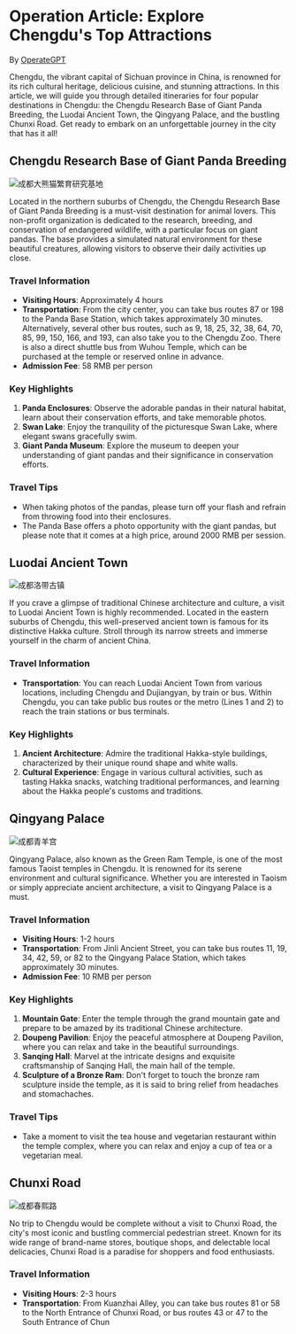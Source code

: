# Operation Article: Explore Chengdu's Top Attractions

By [OperateGPT](https://github.com/xuyuan23/operateGPT)

Chengdu, the vibrant capital of Sichuan province in China, is renowned for its rich cultural heritage, delicious cuisine, and stunning attractions. In this article, we will guide you through detailed itineraries for four popular destinations in Chengdu: the Chengdu Research Base of Giant Panda Breeding, the Luodai Ancient Town, the Qingyang Palace, and the bustling Chunxi Road. Get ready to embark on an unforgettable journey in the city that has it all!

## Chengdu Research Base of Giant Panda Breeding

![成都大熊猫繁育研究基地](http://data.operategpt.cn/experience/1695266184/成都大熊猫繁育研究基地.png)

Located in the northern suburbs of Chengdu, the Chengdu Research Base of Giant Panda Breeding is a must-visit destination for animal lovers. This non-profit organization is dedicated to the research, breeding, and conservation of endangered wildlife, with a particular focus on giant pandas. The base provides a simulated natural environment for these beautiful creatures, allowing visitors to observe their daily activities up close.

### Travel Information

- **Visiting Hours**: Approximately 4 hours
- **Transportation**: From the city center, you can take bus routes 87 or 198 to the Panda Base Station, which takes approximately 30 minutes. Alternatively, several other bus routes, such as 9, 18, 25, 32, 38, 64, 70, 85, 99, 150, 166, and 193, can also take you to the Chengdu Zoo. There is also a direct shuttle bus from Wuhou Temple, which can be purchased at the temple or reserved online in advance.
- **Admission Fee**: 58 RMB per person

### Key Highlights

1. **Panda Enclosures**: Observe the adorable pandas in their natural habitat, learn about their conservation efforts, and take memorable photos.
2. **Swan Lake**: Enjoy the tranquility of the picturesque Swan Lake, where elegant swans gracefully swim.
3. **Giant Panda Museum**: Explore the museum to deepen your understanding of giant pandas and their significance in conservation efforts.

### Travel Tips

- When taking photos of the pandas, please turn off your flash and refrain from throwing food into their enclosures.
- The Panda Base offers a photo opportunity with the giant pandas, but please note that it comes at a high price, around 2000 RMB per session.

## Luodai Ancient Town

![成都洛带古镇](http://data.operategpt.cn/experience/1695266225/成都洛带古镇.png)

If you crave a glimpse of traditional Chinese architecture and culture, a visit to Luodai Ancient Town is highly recommended. Located in the eastern suburbs of Chengdu, this well-preserved ancient town is famous for its distinctive Hakka culture. Stroll through its narrow streets and immerse yourself in the charm of ancient China.

### Travel Information

- **Transportation**: You can reach Luodai Ancient Town from various locations, including Chengdu and Dujiangyan, by train or bus. Within Chengdu, you can take public bus routes or the metro (Lines 1 and 2) to reach the train stations or bus terminals.

### Key Highlights

1. **Ancient Architecture**: Admire the traditional Hakka-style buildings, characterized by their unique round shape and white walls.
2. **Cultural Experience**: Engage in various cultural activities, such as tasting Hakka snacks, watching traditional performances, and learning about the Hakka people's customs and traditions.

## Qingyang Palace

![成都青羊宫](http://data.operategpt.cn/experience/1695266265/成都青羊宫.png)

Qingyang Palace, also known as the Green Ram Temple, is one of the most famous Taoist temples in Chengdu. It is renowned for its serene environment and cultural significance. Whether you are interested in Taoism or simply appreciate ancient architecture, a visit to Qingyang Palace is a must.

### Travel Information

- **Visiting Hours**: 1-2 hours
- **Transportation**: From Jinli Ancient Street, you can take bus routes 11, 19, 34, 42, 59, or 82 to the Qingyang Palace Station, which takes approximately 30 minutes.
- **Admission Fee**: 10 RMB per person

### Key Highlights

1. **Mountain Gate**: Enter the temple through the grand mountain gate and prepare to be amazed by its traditional Chinese architecture.
2. **Doupeng Pavilion**: Enjoy the peaceful atmosphere at Doupeng Pavilion, where you can relax and take in the beautiful surroundings.
3. **Sanqing Hall**: Marvel at the intricate designs and exquisite craftsmanship of Sanqing Hall, the main hall of the temple.
4. **Sculpture of a Bronze Ram**: Don't forget to touch the bronze ram sculpture inside the temple, as it is said to bring relief from headaches and stomachaches.

### Travel Tips

- Take a moment to visit the tea house and vegetarian restaurant within the temple complex, where you can relax and enjoy a cup of tea or a vegetarian meal.

## Chunxi Road

![成都春熙路](http://data.operategpt.cn/experience/1695266306/成都春熙路.png)

No trip to Chengdu would be complete without a visit to Chunxi Road, the city's most iconic and bustling commercial pedestrian street. Known for its wide range of brand-name stores, boutique shops, and delectable local delicacies, Chunxi Road is a paradise for shoppers and food enthusiasts.

### Travel Information

- **Visiting Hours**: 2-3 hours
- **Transportation**: From Kuanzhai Alley, you can take bus routes 81 or 58 to the North Entrance of Chunxi Road, or bus routes 43 or 47 to the South Entrance of Chun
